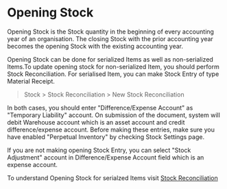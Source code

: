 # Opening Stock

<p class="lead"> Opening Stock is the Stock quantity in the beginning of every accounting year of an organisation. The closing Stock with the prior accounting year becomes the opening Stock with the existing accounting year.</p>
Opening Stock can be done for serialized Items as well as non-serialized Items.To update opening stock for non-serialized Item, you should perform Stock Reconciliation. For serialised Item, you can make Stock Entry of type Material Receipt. 

> Stock > Stock Reconciliation > New Stock Reconciliation

In both cases, you should enter "Difference/Expense Account" as "Temporary Liability" account. On submission of the document, system will debit Warehouse account which is an asset account and credit difference/expense account. Before making these entries, make sure you have enabled "Perpetual Inventory" by checking Stock Settings page.

If you are not making opening Stock Entry, you can select "Stock Adjustment" account in Difference/Expense Account field which is an expense account.

To understand Opening Stock for serialzed Items visit [Stock Reconciliation](/user-guide/setting-up/stock-reconciliation-for-non-serialized-item)
